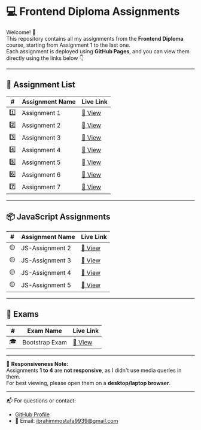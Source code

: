 # 💻 Frontend Diploma Assignments

Welcome! 👋  
This repository contains all my assignments from the **Frontend Diploma** course, starting from Assignment 1 to the last one.  
Each assignment is deployed using **GitHub Pages**, and you can view them directly using the links below 👇

---

## 🚀 Assignment List

| #   | Assignment Name     | Live Link |
|-----|---------------------|-----------|
| 1️⃣ | Assignment 1        | [🔗 View](https://ebrahimmostafa133.github.io/Frontend-Diploma/Assignment1/) |
| 2️⃣ | Assignment 2        | [🔗 View](https://ebrahimmostafa133.github.io/Frontend-Diploma/Assignment2/) |
| 3️⃣ | Assignment 3        | [🔗 View](https://ebrahimmostafa133.github.io/Frontend-Diploma/Assignment3/) |
| 4️⃣ | Assignment 4        | [🔗 View](https://ebrahimmostafa133.github.io/Frontend-Diploma/Assignment4/) |
| 5️⃣ | Assignment 5        | [🔗 View](https://ebrahimmostafa133.github.io/Frontend-Diploma/Assignment5/) |
| 6️⃣ | Assignment 6        | [🔗 View](https://ebrahimmostafa133.github.io/Frontend-Diploma/Assignment6/) |
| 7️⃣ | Assignment 7        | [🔗 View](https://ebrahimmostafa133.github.io/Frontend-Diploma/Assignment7/) |

---

## 📦 JavaScript Assignments

| #   | Assignment Name     | Live Link |
|-----|---------------------|-----------|
| 🟡  | JS-Assignment 2      | [🔗 View](https://ebrahimmostafa133.github.io/Frontend-Diploma/JS-Assignment2/) |
| 🟡  | JS-Assignment 3      | [🔗 View](https://ebrahimmostafa133.github.io/Frontend-Diploma/JS-Assignment3/) |
| 🟡  | JS-Assignment 4      | [🔗 View](https://ebrahimmostafa133.github.io/Frontend-Diploma/JS-Assignment4/) |
| 🟡  | JS-Assignment 5      | [🔗 View](https://ebrahimmostafa133.github.io/Frontend-Diploma/JS-Assignment5/) |

---

## 📝 Exams

| #   | Exam Name           | Live Link |
|-----|---------------------|-----------|
| 🎓 | Bootstrap Exam      | [🔗 View](https://ebrahimmostafa133.github.io/Frontend-Diploma/Exams/Bootstrape%20Exam/) |

---

📱 **Responsiveness Note:**  
Assignments **1 to 4** are **not responsive**, as I didn't use media queries in them.  
For best viewing, please open them on a **desktop/laptop browser**.

---

📬 For questions or contact:  
- [GitHub Profile](https://github.com/ebrahimmostafa133)  
- 📧 Email: ibrahimmostafa9939@gmail.com
